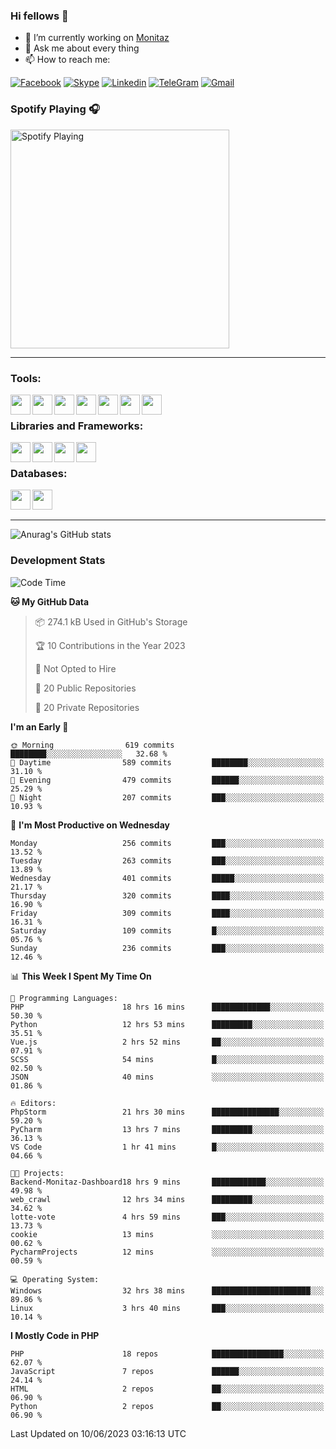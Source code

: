 ### Hi fellows 👋
- 🔭 I’m currently working on [Monitaz](https://monitaz.com/)
- 💬 Ask me about every thing
- 📫 How to reach me:

[![Facebook](https://img.shields.io/badge/Facebook-0000FF?logo=facebook&logoColor=white)](https://www.facebook.com/le.dat155)
[![Skype](https://img.shields.io/badge/Skype-blue?logo=skype&logoColor=white)](https://join.skype.com/invite/lr2sd8ZndbWr)
[![Linkedin](https://img.shields.io/badge/LinkedIn-0A66C2?logo=linkedin)](https://www.linkedin.com/in/ti%E1%BA%BFn-%C4%91%E1%BA%A1t-l%C3%AA-ba267a232/)
[![TeleGram](https://img.shields.io/badge/telegram-EF0EFF?logo=telegram)](https://t.me/subibi1505)
[![Gmail](https://img.shields.io/badge/Gmail-green?logo=gmail)](mailto:tiendat15599.dev@gmail.com)

### Spotify Playing 🎧
[<img src="https://tiendat-spotify.vercel.app/api/spotify" alt="Spotify Playing" width="350" />](https://open.spotify.com/user/21wi7t5t4zyugx5mgetrdo7xa)

---

### Tools:
<img align='left' height="32" width="32" src="https://upload.wikimedia.org/wikipedia/commons/thumb/c/c9/PhpStorm_Icon.svg/2048px-PhpStorm_Icon.svg.png">
<img align='left' height="32" width="32" src="https://upload.wikimedia.org/wikipedia/commons/thumb/1/1d/PyCharm_Icon.svg/1200px-PyCharm_Icon.svg.png">
<img align='left' height="32" width="32" src="https://cdn2.iconfinder.com/data/icons/pack1-baco-flurry-icons-style/512/XAMPP.png">
<img align='left' height="32" width="32" src="https://www.docker.com/wp-content/uploads/2022/03/vertical-logo-monochromatic.png">
<img align='left' height="32" width="32" src="https://www.mamp.info/images/icons/mamp-pro.png">
<img align='left' height="32" width="32" src="https://www.puttygen.com/wp-content/uploads/2019/05/Termius.png">
<img align='left' height="32" width="32" src="https://1475031.s21i.faiusr.com/4/1/ABUIABAEGAAg3dWc8AUoq7a8hAIwgAg4gAg.png">
<br>

### Libraries and Frameworks:
<img align='left' height="32" width="32" src="https://i0.wp.com/phocode.com/wp-content/uploads/2019/11/scrapyLogo.png?fit=300%2C300&ssl=1&w=640">
<img align='left' height="32" width="32" src="https://upload.wikimedia.org/wikipedia/commons/thumb/9/9a/Laravel.svg/985px-Laravel.svg.png">
<img align='left' height="32" width="32" src="https://cdn.worldvectorlogo.com/logos/codeigniter.svg">
<img align='left' height="32" width="32" src="https://upload.wikimedia.org/wikipedia/commons/thumb/e/ea/Zend-framework.svg/2560px-Zend-framework.svg.png">
<br>

### Databases:
<img align='left' height="32" width="32" src="https://download.logo.wine/logo/MySQL/MySQL-Logo.wine.png">
<img align='left' height="32" width="32" src="https://seeklogo.com/images/E/elasticsearch-logo-C75C4578EC-seeklogo.com.png">

<br>
<br>

---
![Anurag's GitHub stats](https://github-readme-stats.vercel.app/api?username=tiendat15599&show_icons=true&theme=tokyonight)
### Development Stats


<!--START_SECTION:waka-->
![Code Time](http://img.shields.io/badge/Code%20Time-105%20hrs%2014%20mins-blue)

**🐱 My GitHub Data** 

> 📦 274.1 kB Used in GitHub's Storage 
 > 
> 🏆 10 Contributions in the Year 2023
 > 
> 🚫 Not Opted to Hire
 > 
> 📜 20 Public Repositories 
 > 
> 🔑 20 Private Repositories 
 > 
**I'm an Early 🐤** 

```text
🌞 Morning                619 commits         ████████░░░░░░░░░░░░░░░░░   32.68 % 
🌆 Daytime                589 commits         ████████░░░░░░░░░░░░░░░░░   31.10 % 
🌃 Evening                479 commits         ██████░░░░░░░░░░░░░░░░░░░   25.29 % 
🌙 Night                  207 commits         ███░░░░░░░░░░░░░░░░░░░░░░   10.93 % 
```
📅 **I'm Most Productive on Wednesday** 

```text
Monday                   256 commits         ███░░░░░░░░░░░░░░░░░░░░░░   13.52 % 
Tuesday                  263 commits         ███░░░░░░░░░░░░░░░░░░░░░░   13.89 % 
Wednesday                401 commits         █████░░░░░░░░░░░░░░░░░░░░   21.17 % 
Thursday                 320 commits         ████░░░░░░░░░░░░░░░░░░░░░   16.90 % 
Friday                   309 commits         ████░░░░░░░░░░░░░░░░░░░░░   16.31 % 
Saturday                 109 commits         █░░░░░░░░░░░░░░░░░░░░░░░░   05.76 % 
Sunday                   236 commits         ███░░░░░░░░░░░░░░░░░░░░░░   12.46 % 
```


📊 **This Week I Spent My Time On** 

```text
💬 Programming Languages: 
PHP                      18 hrs 16 mins      █████████████░░░░░░░░░░░░   50.30 % 
Python                   12 hrs 53 mins      █████████░░░░░░░░░░░░░░░░   35.51 % 
Vue.js                   2 hrs 52 mins       ██░░░░░░░░░░░░░░░░░░░░░░░   07.91 % 
SCSS                     54 mins             █░░░░░░░░░░░░░░░░░░░░░░░░   02.50 % 
JSON                     40 mins             ░░░░░░░░░░░░░░░░░░░░░░░░░   01.86 % 

🔥 Editors: 
PhpStorm                 21 hrs 30 mins      ███████████████░░░░░░░░░░   59.20 % 
PyCharm                  13 hrs 7 mins       █████████░░░░░░░░░░░░░░░░   36.13 % 
VS Code                  1 hr 41 mins        █░░░░░░░░░░░░░░░░░░░░░░░░   04.66 % 

🐱‍💻 Projects: 
Backend-Monitaz-Dashboard18 hrs 9 mins       ████████████░░░░░░░░░░░░░   49.98 % 
web_crawl                12 hrs 34 mins      █████████░░░░░░░░░░░░░░░░   34.62 % 
lotte-vote               4 hrs 59 mins       ███░░░░░░░░░░░░░░░░░░░░░░   13.73 % 
cookie                   13 mins             ░░░░░░░░░░░░░░░░░░░░░░░░░   00.62 % 
PycharmProjects          12 mins             ░░░░░░░░░░░░░░░░░░░░░░░░░   00.59 % 

💻 Operating System: 
Windows                  32 hrs 38 mins      ██████████████████████░░░   89.86 % 
Linux                    3 hrs 40 mins       ███░░░░░░░░░░░░░░░░░░░░░░   10.14 % 
```

**I Mostly Code in PHP** 

```text
PHP                      18 repos            ████████████████░░░░░░░░░   62.07 % 
JavaScript               7 repos             ██████░░░░░░░░░░░░░░░░░░░   24.14 % 
HTML                     2 repos             ██░░░░░░░░░░░░░░░░░░░░░░░   06.90 % 
Python                   2 repos             ██░░░░░░░░░░░░░░░░░░░░░░░   06.90 % 
```




 Last Updated on 10/06/2023 03:16:13 UTC
<!--END_SECTION:waka-->
